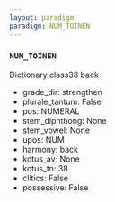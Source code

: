 ```yaml
---
layout: paradigm
paradigm: NUM_TOINEN
---
```

### ` NUM_TOINEN `

Dictionary class38 back
* grade_dir: strengthen
* plurale_tantum: False
* pos: NUMERAL
* stem_diphthong: None
* stem_vowel: None
* upos: NUM
* harmony: back
* kotus_av: None
* kotus_tn: 38
* clitics: False
* possessive: False
